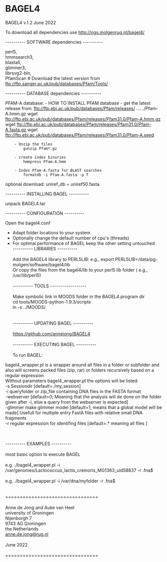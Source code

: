 # BAGEL4
BAGEL4 v.1.2  June 2022

To download all dependencies use http://ngs.molgenrug.nl/bagel4/

---------- SOFTWARE dependencies ---------- 

perl5, <br>
hmmsearch3, <br>
blastall, <br>
glimmer3, <br>
librsvg2-bin,<br> 
PfamScan     # Download the latest version from  ftp://ftp.sanger.ac.uk/pub/databases/Pfam/Tools/


---------- DATABASE dependencies ---------- 

PFAM-A database:
	- HOW TO INSTALL PFAM database
		- get the latest release from: ftp://ftp.ebi.ac.uk/pub/databases/Pfam/releases/   ....../Pfam-A.hmm.gz
			wget ftp://ftp.ebi.ac.uk/pub/databases/Pfam/releases/Pfam31.0/Pfam-A.hmm.gz
			wget ftp://ftp.ebi.ac.uk/pub/databases/Pfam/releases/Pfam31.0/Pfam-A.fasta.gz
			wget ftp://ftp.ebi.ac.uk/pub/databases/Pfam/releases/Pfam31.0/Pfam-A.seed

		- Unzip the files
			gunzip Pfam*.gz

		- create index binaries
			hmmpress Pfam-A.hmm
			
		- Index Pfam-A.fasta for BLAST searches
			formatdb -i Pfam-A.fasta -p T


optional download: uniref_db = uniref50.fasta


---------- INSTALLING BAGEL ---------- 

unpack BAGEL4.tar 


---------- CONFIGURATION ---------- 

Open the bagel4.conf 
- Adapt folder locations to your system
- Optionally change the default number of cpu's (threads)
- For optimal performance of BAGEL keep the other setting untouched
																								<br>
---------- LIBRARIES ----------                                                                 <br>
																								<br>
Add the BAGEL4 library to PERL5LIB: e.g., export PERL5LIB=/data/pg-molgen/software/bagel4/lib   <br>
Or copy the files from the bagel4/lib to your perl5 lib folder ( e.g., /usr/lib/perl5)          <br>
																								<br>
---------- TOOLS ------------------                                                             <br>
																								<br>
Make symbolic link in MOODS folder in the BAGEL4 program dir                                    <br>
cd tools/MOODS-python-1.9.3/scripts                                                             <br>
ln -s ../MOODS/                                                                                 <br>
																								<br>
																								<br>
---------- UPDATING BAGEL ----------                                                            <br>
																								<br>
https://github.com/annejong/BAGEL4                                                              <br>
																								<br>
---------- EXECUTING BAGEL ----------                                                           <br>
																								<br>
To run BAGEL:                                                                                   <br>

bagel4_wrapper.pl is a wrapper around all files in a folder or subfolder and also will screens packed files (zip, rar) or folders recursively based on a regular expression
																																									   <br>
Without parameters bagel4_wrapper.pl the options will be listed:                                                                                                       <br>
			-s Sessiondir [default=./my_session]                                                                                                                       <br>
			-i queryfolder or zip_file containing DNA files in the FASTA format                                                                                        <br>
			-webserver [default=0; Meaning that the analysis will de done on the folder given after -i, else a query from the webserver is expected]                   <br>
			-glimmer make glimmer model [default=1; means that a global model will be made] Usefull for multiple entry FastA files with relative small DNA fragments   <br>
			-r regular expression for identifing files [default=.* meaning all files ]                                                                                 <br>
																																									   <br>
																																									   <br>


---------- EXAMPLES  ----------                                                                   <br>
																								  <br>
most basic option to execute BAGEL                                                                <br>
																								  <br>
e.g.  ./bagel4_wrapper.pl -i /var/genomes/Lactococcus_lactis_cremoris_MG1363_uid58837 -r \.fna\$  <br>
																								  <br>
e.g.  ./bagel4_wrapper.pl -i /var/dna/myfolder -r \.fna\$                                         <br>
																								  <br>
																								  <br>
================================                                                                  <br>
																								  <br>
Anne de Jong and Auke van Heel                                                                    <br>
university of Groningen                                                                           <br>
Nijenborgh 7                                                                                      <br>
9743 AG  Groningen                                                                                <br>
the Netherlands                                                                                   <br>
anne.de.jong@rug.nl                                                                               <br>
																								  <br>
				June 2022                                                                         <br>
																								  <br>
================================                                                                  <br>
